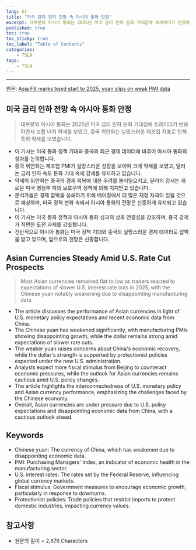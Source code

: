 ```yaml
---
lang: kr
title: "미국 금리 인하 전망 속 아시아 통화 안정"
excerpt: 대부분의 아시아 통화는 2025년 미국 금리 인하 둔화 기대감에 트레이더가 반응하면서 보합 내지 약세를 보였고, 중국 위안화는 실망스러운 제조업 지표로 인해 특히 약세를 보였습니다.
published: true
toc: true
toc_sticky: true
toc_label: "Table of Contents"
categories:
    - TSLA
tags:
    - TSLA
---
```


---

  원문: [Asia FX marks tepid start to 2025, yuan slips on weak PMI data](https://www.investing.com/news/forex-news/asia-fx-marks-tepid-start-to-2025-yuan-slips-on-weak-pmi-data-3793465)

## 미국 금리 인하 전망 속 아시아 통화 안정

> 대부분의 아시아 통화는 2025년 미국 금리 인하 둔화 기대감에 트레이더가 반응하면서 보합 내지 약세를 보였고, 중국 위안화는 실망스러운 제조업 지표로 인해 특히 약세를 보였습니다.


- 이 기사는 미국 통화 정책 기대와 중국의 최근 경제 데이터에 비추어 아시아 통화의 성과를 논의합니다.
- 중국 위안화는 제조업 PMI가 실망스러운 성장을 보이며 크게 약세를 보였고, 달러는 금리 인하 속도 둔화 기대 속에 강세를 유지하고 있습니다.
- 약세의 위안화는 중국의 경제 회복에 대한 우려를 불러일으키고, 달러의 강세는 새로운 미국 행정부 하의 보호무역 정책에 의해 지지받고 있습니다.
- 분석가들은 경제 압박을 상쇄하기 위해 베이징에서 더 많은 재정 자극이 있을 것으로 예상하며, 미국 정책 변화 속에서 아시아 통화의 전망은 신중하게 유지되고 있습니다.
- 이 기사는 미국 통화 정책과 아시아 통화 성과의 상호 연결성을 강조하며, 중국 경제가 직면한 도전 과제를 강조합니다.
- 전반적으로 아시아 통화는 미국 정책 기대와 중국의 실망스러운 경제 데이터로 압박을 받고 있으며, 앞으로의 전망은 신중합니다.

## Asian Currencies Steady Amid U.S. Rate Cut Prospects

> Most Asian currencies remained flat to low as traders reacted to expectations of slower U.S. interest rate cuts in 2025, with the Chinese yuan notably weakening due to disappointing manufacturing data.


- The article discusses the performance of Asian currencies in light of U.S. monetary policy expectations and recent economic data from China.
- The Chinese yuan has weakened significantly, with manufacturing PMIs showing disappointing growth, while the dollar remains strong amid expectations of slower rate cuts.
- The weaker yuan raises concerns about China's economic recovery, while the dollar's strength is supported by protectionist policies expected under the new U.S. administration.
- Analysts expect more fiscal stimulus from Beijing to counteract economic pressures, while the outlook for Asian currencies remains cautious amid U.S. policy changes.
- The article highlights the interconnectedness of U.S. monetary policy and Asian currency performance, emphasizing the challenges faced by the Chinese economy.
- Overall, Asian currencies are under pressure due to U.S. policy expectations and disappointing economic data from China, with a cautious outlook ahead.

## Keywords

- Chinese yuan: The currency of China, which has weakened due to disappointing economic data.
- PMI: Purchasing Managers' Index, an indicator of economic health in the manufacturing sector.
- U.S. interest rates: The rates set by the Federal Reserve, influencing global currency markets.
- Fiscal stimulus: Government measures to encourage economic growth, particularly in response to downturns.
- Protectionist policies: Trade policies that restrict imports to protect domestic industries, impacting currency values.

## 참고사항

- 원문의 길이 = 2,876 Characters

